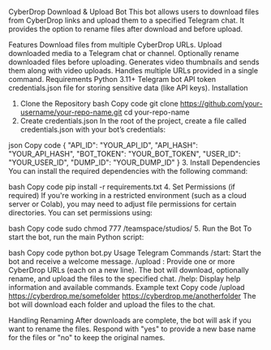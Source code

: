 CyberDrop Download & Upload Bot
This bot allows users to download files from CyberDrop links and upload them to a specified Telegram chat. It provides the option to rename files after download and before upload.

Features
Download files from multiple CyberDrop URLs.
Upload downloaded media to a Telegram chat or channel.
Optionally rename downloaded files before uploading.
Generates video thumbnails and sends them along with video uploads.
Handles multiple URLs provided in a single command.
Requirements
Python 3.11+
Telegram bot API token
credentials.json file for storing sensitive data (like API keys).
Installation
1. Clone the Repository
bash
Copy code
git clone https://github.com/your-username/your-repo-name.git
cd your-repo-name
2. Create credentials.json
In the root of the project, create a file called credentials.json with your bot’s credentials:

json
Copy code
{
    "API_ID": "YOUR_API_ID",
    "API_HASH": "YOUR_API_HASH",
    "BOT_TOKEN": "YOUR_BOT_TOKEN",
    "USER_ID": "YOUR_USER_ID",
    "DUMP_ID": "YOUR_DUMP_ID"
}
3. Install Dependencies
You can install the required dependencies with the following command:

bash
Copy code
pip install -r requirements.txt
4. Set Permissions (if required)
If you're working in a restricted environment (such as a cloud server or Colab), you may need to adjust file permissions for certain directories. You can set permissions using:

bash
Copy code
sudo chmod 777 /teamspace/studios/
5. Run the Bot
To start the bot, run the main Python script:

bash
Copy code
python bot.py
Usage
Telegram Commands
/start: Start the bot and receive a welcome message.
/upload <URL>: Provide one or more CyberDrop URLs (each on a new line). The bot will download, optionally rename, and upload the files to the specified chat.
/help: Display help information and available commands.
Example
text
Copy code
/upload
https://cyberdrop.me/somefolder
https://cyberdrop.me/anotherfolder
The bot will download each folder and upload the files to the chat.

Handling Renaming
After downloads are complete, the bot will ask if you want to rename the files. Respond with "yes" to provide a new base name for the files or "no" to keep the original names.

